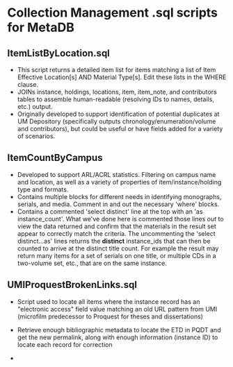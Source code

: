 # Collection Management .sql scripts for MetaDB

## ItemListByLocation.sql
- This script returns a detailed item list for items matching a list of Item Effective Location[s] AND Material Type[s]. Edit these lists in the WHERE clause.
- JOINs instance, holdings, locations, item, item_note, and contributors tables to assemble human-readable (resolving IDs to names, details, etc.) output.
- Originally developed to support identification of potential duplicates at UM Depository (specifically outputs chronology/enumeration/volume and contributors), but could be useful or have fields added for a variety of scenarios.

## ItemCountByCampus
- Developed to support ARL/ACRL statistics. Filtering on campus name and location, as well as a variety of properties of item/instance/holding type and formats.
- Contains multiple blocks for different needs in identifying monographs, serials, and media. Comment in and out the necessary 'where' blocks.
- Contains a commented 'select distinct' line at the top with an 'as instance_count'. What we've done here is commented those lines *out* to view the data returned and confirm that the materials in the result set appear to correctly match the criteria. The uncommenting the 'select distinct...as' lines returns the **distinct** instance_ids that can then be counted to arrive at the distinct title count. For example the result may return many items for a set of serials on one title, or multiple CDs in a two-volume set, etc., that are on the same instance.

## UMIProquestBrokenLinks.sql
- Script used to locate all items where the instance record has an "electronic access" field value matching an old URL pattern from UMI (microfilm predecessor to Proquest for theses and dissertations)
- Retrieve enough bibliographic metadata to locate the ETD in PQDT and get the new permalink, along with enough information (instance ID) to locate each record for correction

- 
